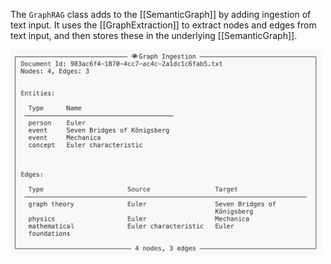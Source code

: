 The `GraphRAG` class adds to the [[SemanticGraph]] by adding ingestion of text input. It uses the [[GraphExtraction]] to extract nodes and edges from text input, and then stores these in the underlying [[SemanticGraph]].

<img src="./images/GraphIngestion.png" alt="Graph Ingestion Output" width="500">